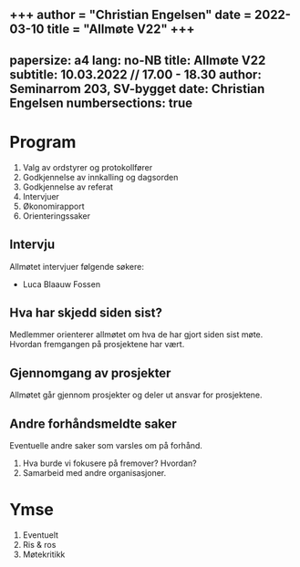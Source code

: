 +++
author = "Christian Engelsen"
date = 2022-03-10
title = "Allmøte V22"
+++
---
papersize: a4
lang: no-NB
title: Allmøte V22
subtitle: 10.03.2022 // 17.00 - 18.30
author: Seminarrom 203, SV-bygget
date: Christian Engelsen
numbersections: true
---

# Program

1. Valg av ordstyrer og protokollfører
2. Godkjennelse av innkalling og dagsorden
3. Godkjennelse av referat
4. Intervjuer
5. Økonomirapport
6. Orienteringssaker

## Intervju

Allmøtet intervjuer følgende søkere:

- Luca Blaauw Fossen


## Hva har skjedd siden sist?

Medlemmer orienterer allmøtet om hva de har gjort siden sist møte.
Hvordan fremgangen på prosjektene har vært.

## Gjennomgang av prosjekter

Allmøtet går gjennom prosjekter og deler ut ansvar for prosjektene.

## Andre forhåndsmeldte saker

Eventuelle andre saker som varsles om på forhånd.

1. Hva burde vi fokusere på fremover? Hvordan?
2. Samarbeid med andre organisasjoner.

# Ymse
1. Eventuelt
2. Ris & ros
3. Møtekritikk
